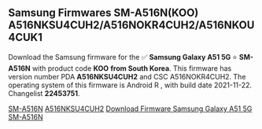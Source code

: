 <h2>Samsung Firmwares SM-A516N(KOO) A516NKSU4CUH2/A516NOKR4CUH2/A516NKOU4CUK1</h2>
Download the Samsung firmware for the ✅ <strong>Samsung Galaxy A51 5G </strong> ⭐ <strong>SM-A516N</strong> with product code <strong>KOO</strong> <strong> from South Korea</strong>. This firmware has version number PDA <strong>A516NKSU4CUH2</strong> and CSC A516NOKR4CUH2. The operating system of this firmware is Android R , with build date 2021-11-22. Changelist <strong>22453751</strong>.


[SM-A516N](https://samfirm.shop/samsung/model/SM-A516N)
[A516NKSU4CUH2](https://samfirm.shop/samsung/pda/A516NKSU4CUH2)
[Download Firmware Samsung Galaxy A51 5G SM-A516N](https://samfirm.shop/samsung/firmware/476327)
